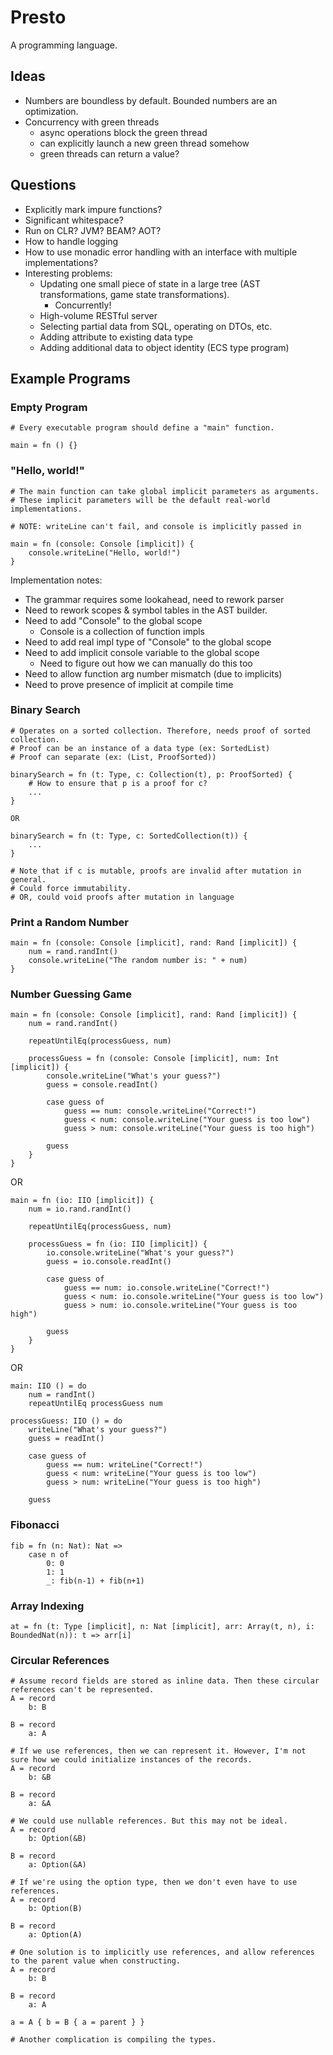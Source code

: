 # Presto
A programming language.

## Ideas
* Numbers are boundless by default. Bounded numbers are an optimization.
* Concurrency with green threads
    * async operations block the green thread
    * can explicitly launch a new green thread somehow
    * green threads can return a value?

## Questions
* Explicitly mark impure functions?
* Significant whitespace?
* Run on CLR? JVM? BEAM? AOT?
* How to handle logging
* How to use monadic error handling with an interface with multiple implementations?
* Interesting problems:
  * Updating one small piece of state in a large tree (AST transformations, game state transformations).
    * Concurrently!
  * High-volume RESTful server
  * Selecting partial data from SQL, operating on DTOs, etc.
  * Adding attribute to existing data type
  * Adding additional data to object identity (ECS type program)

## Example Programs

### Empty Program

```
# Every executable program should define a "main" function.

main = fn () {}
```

### "Hello, world!"

```
# The main function can take global implicit parameters as arguments.
# These implicit parameters will be the default real-world implementations.

# NOTE: writeLine can't fail, and console is implicitly passed in

main = fn (console: Console [implicit]) {
    console.writeLine("Hello, world!")
}
```

Implementation notes:

* The grammar requires some lookahead, need to rework parser
* Need to rework scopes & symbol tables in the AST builder.
* Need to add "Console" to the global scope
    * Console is a collection of function impls
* Need to add real impl type of "Console" to the global scope
* Need to add implicit console variable to the global scope
    * Need to figure out how we can manually do this too
* Need to allow function arg number mismatch (due to implicits)
* Need to prove presence of implicit at compile time

### Binary Search

```
# Operates on a sorted collection. Therefore, needs proof of sorted collection.
# Proof can be an instance of a data type (ex: SortedList)
# Proof can separate (ex: (List, ProofSorted))

binarySearch = fn (t: Type, c: Collection(t), p: ProofSorted) {
    # How to ensure that p is a proof for c?
    ...
}

OR

binarySearch = fn (t: Type, c: SortedCollection(t)) {
    ...
}

# Note that if c is mutable, proofs are invalid after mutation in general.
# Could force immutability.
# OR, could void proofs after mutation in language
```












### Print a Random Number

```
main = fn (console: Console [implicit], rand: Rand [implicit]) {
    num = rand.randInt()
    console.writeLine("The random number is: " + num)
}
```

### Number Guessing Game

```
main = fn (console: Console [implicit], rand: Rand [implicit]) {
    num = rand.randInt()

    repeatUntilEq(processGuess, num)
    
    processGuess = fn (console: Console [implicit], num: Int [implicit]) {
        console.writeLine("What's your guess?")
        guess = console.readInt()
        
        case guess of
            guess == num: console.writeLine("Correct!")
            guess < num: console.writeLine("Your guess is too low")
            guess > num: console.writeLine("Your guess is too high")
        
        guess
    }
}
```

OR

```
main = fn (io: IIO [implicit]) {
    num = io.rand.randInt()

    repeatUntilEq(processGuess, num)
    
    processGuess = fn (io: IIO [implicit]) {
        io.console.writeLine("What's your guess?")
        guess = io.console.readInt()
        
        case guess of
            guess == num: io.console.writeLine("Correct!")
            guess < num: io.console.writeLine("Your guess is too low")
            guess > num: io.console.writeLine("Your guess is too high")
        
        guess
    }
}
```

OR

```
main: IIO () = do
    num = randInt()
    repeatUntilEq processGuess num

processGuess: IIO () = do
    writeLine("What's your guess?")
    guess = readInt()
    
    case guess of
        guess == num: writeLine("Correct!")
        guess < num: writeLine("Your guess is too low")
        guess > num: writeLine("Your guess is too high")
    
    guess
```

### Fibonacci

```
fib = fn (n: Nat): Nat =>
    case n of
        0: 0
        1: 1
        _: fib(n-1) + fib(n+1)
```

### Array Indexing

```
at = fn (t: Type [implicit], n: Nat [implicit], arr: Array(t, n), i: BoundedNat(n)): t => arr[i]
```

### Circular References

```
# Assume record fields are stored as inline data. Then these circular references can't be represented.
A = record
    b: B

B = record
    a: A

# If we use references, then we can represent it. However, I'm not sure how we could initialize instances of the records.
A = record
    b: &B

B = record
    a: &A

# We could use nullable references. But this may not be ideal.
A = record
    b: Option(&B)

B = record
    a: Option(&A)

# If we're using the option type, then we don't even have to use references.
A = record
    b: Option(B)

B = record
    a: Option(A)

# One solution is to implicitly use references, and allow references to the parent value when constructing.
A = record
    b: B

B = record
    a: A

a = A { b = B { a = parent } }

# Another complication is compiling the types.
```